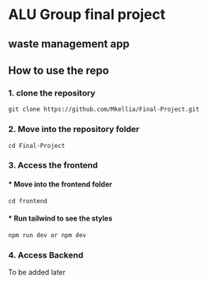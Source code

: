 # ALU Group final project

## waste management app

## How to use the repo

### 1. clone the repository

```
git clone https://github.com/Mkellia/Final-Project.git
```

### 2. Move into the repository folder

```
cd Final-Project
```

### 3. Access the frontend

#### \* Move into the frontend folder

    cd frontend

#### \* Run tailwind to see the styles

    npm run dev or npm dev

### 4. Access Backend

To be added later
